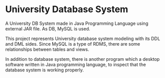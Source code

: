 # University Database System
A University DB System made in Java Programming Language using external JAR file. As DB, MySQL is used. 

This project represents University database system modeling with its DDL and DML sides. Since MySQL is a type of RDMS, there are some relationships between tables and views. 

In addition to database system, there is another program which a desktop software written in Java programming language, to inspect that the database system is working properly.
